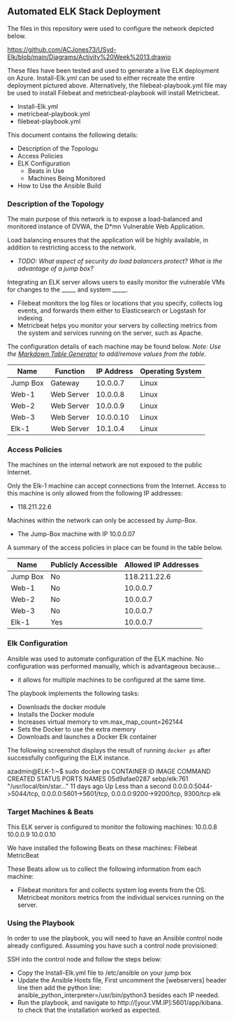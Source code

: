 ## Automated ELK Stack Deployment

The files in this repository were used to configure the network depicted below.

https://github.com/ACJones73/USyd-Elk/blob/main/Diagrams/Activity%20Week%2013.drawio

These files have been tested and used to generate a live ELK deployment on Azure. Install-Elk.yml can be used to either recreate the entire deployment pictured above. Alternatively, the filebeat-playbook.yml file may be used to install Filebeat and metricbeat-playbook will install Metricbeat.

  - Install-Elk.yml
  - metricbeat-playbook.yml
  - filebeat-playbook.yml

This document contains the following details:
- Description of the Topologu
- Access Policies
- ELK Configuration
  - Beats in Use
  - Machines Being Monitored
- How to Use the Ansible Build


### Description of the Topology

The main purpose of this network is to expose a load-balanced and monitored instance of DVWA, the D*mn Vulnerable Web Application.

Load balancing ensures that the application will be highly available, in addition to restricting access to the network.
- _TODO: What aspect of security do load balancers protect? What is the advantage of a jump box?_

Integrating an ELK server allows users to easily monitor the vulnerable VMs for changes to the _____ and system _____.
- Filebeat monitors the log files or locations that you specify, collects log events, and forwards them either to Elasticsearch or Logstash for indexing.
- Metricbeat helps you monitor your servers by collecting metrics from the system and services running on the server, such as Apache.

The configuration details of each machine may be found below.
_Note: Use the [Markdown Table Generator](http://www.tablesgenerator.com/markdown_tables) to add/remove values from the table_.

| Name     | Function   | IP Address | Operating System |
|----------|------------|------------|------------------|
| Jump Box | Gateway    | 10.0.0.7   | Linux            |
| Web-1    | Web Server | 10.0.0.8   | Linux            |
| Web-2    | Web Server | 10.0.0.9   | Linux            |
| Web-3    | Web Server | 10.0.0.10  | Linux            |
| Elk-1    | Web Server | 10.1.0.4   | Linux  

### Access Policies

The machines on the internal network are not exposed to the public Internet. 

Only the Elk-1 machine can accept connections from the Internet. Access to this machine is only allowed from the following IP addresses:
- 118.211.22.6

Machines within the network can only be accessed by Jump-Box.
- The Jump-Box machine with IP 10.0.0.07

A summary of the access policies in place can be found in the table below.

| Name     | Publicly Accessible | Allowed IP Addresses |
|----------|---------------------|----------------------|
| Jump Box |          No         |  118.211.22.6        |
| Web-1    |          No         |  10.0.0.7            |
| Web-2    |          No         |  10.0.0.7            |
| Web-3    |          No         |  10.0.0.7            | 
| Elk-1    |          Yes        |  10.0.0.7            |

### Elk Configuration

Ansible was used to automate configuration of the ELK machine. No configuration was performed manually, which is advantageous because...
- it allows for multiple machines to be configured at the same time.

The playbook implements the following tasks:
- Downloads the docker module 
- Installs the Docker module
- Increases virtual memory to vm.max_map_count=262144
- Sets the Docker to use the extra memory
- Downloads and launches a Docker Elk container


The following screenshot displays the result of running `docker ps` after successfully configuring the ELK instance.

azadmin@ELK-1:~$ sudo docker ps
CONTAINER ID        IMAGE               COMMAND                  CREATED             STATUS                  PORTS                                                                              NAMES
05d9afae0287        sebp/elk:761        "/usr/local/bin/star…"   11 days ago         Up Less than a second   0.0.0.0:5044->5044/tcp, 0.0.0.0:5601->5601/tcp, 0.0.0.0:9200->9200/tcp, 9300/tcp   elk
### Target Machines & Beats
This ELK server is configured to monitor the following machines:
10.0.0.8
10.0.0.9
10.0.0.10

We have installed the following Beats on these machines:
Filebeat
MetricBeat

These Beats allow us to collect the following information from each machine:
- Filebeat monitors for and collects system log events from the OS. Metricbeat monitors metrics from the individual services running on the server.

### Using the Playbook
In order to use the playbook, you will need to have an Ansible control node already configured. Assuming you have such a control node provisioned: 

SSH into the control node and follow the steps below:
- Copy the Install-Elk.yml file to /etc/ansible on your jump box
- Update the Ansible Hosts file, First uncomment the [webservers] header line then add the python line: ansible_python_interpreter=/usr/bin/python3 besides each IP needed.
- Run the playbook, and navigate to http://[your.VM.IP]:5601/app/kibana. to check that the installation worked as expected.
